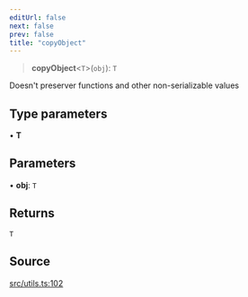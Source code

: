```yaml
---
editUrl: false
next: false
prev: false
title: "copyObject"
---
```


> **copyObject**\<`T`\>(`obj`): `T`

Doesn't preserver functions and other non-serializable values

## Type parameters

• **T**

## Parameters

• **obj**: `T`

## Returns

`T`

## Source

[src/utils.ts:102](https://github.com/eddienubes/sagetest/blob/e842b4f/src/utils.ts#L102)
